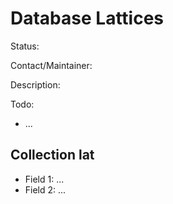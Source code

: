 # Database Lattices

Status:

Contact/Maintainer:

Description:

Todo:
* ...


## Collection lat
* Field 1: ...
* Field 2: ...

